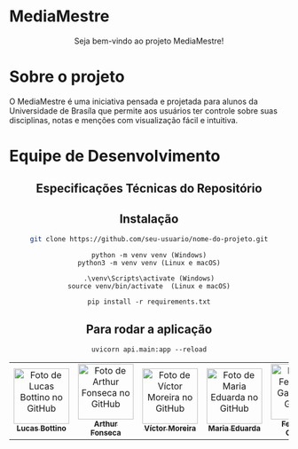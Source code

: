 # MediaMestre

<div align="center">
    Seja bem-vindo ao projeto MediaMestre!
</div>

# Sobre o projeto

O MediaMestre é uma iniciativa pensada e projetada para alunos da Universidade de Brasíla que permite aos usuários ter controle sobre suas disciplinas, notas e menções com visualização fácil e intuitiva.

# Equipe de Desenvolvimento

<div align="center">
<table>
  <tr>
    <td align="center">
      <a href="https://github.com/bottinolucas">
        <img src="https://github.com/bottinolucas.png" width="100px;" alt="Foto de Lucas Bottino no GitHub"/><br>
        <sub>
          <b>Lucas Bottino</b>
        </sub>
      </a>
    </td>
     <td align="center">
      <a href="https://github.com/RudsonMarti">
        <img src="https://github.com/arthurfonsecaa.png" width="100px;" alt="Foto de Arthur Fonseca no GitHub"/><br>
        <sub>
          <b>Arthur Fonseca</b>
        </sub>
      </a>
    </td>
     <td align="center">
      <a href="https://github.com/aqela-batata-alt">
        <img src="https://github.com/aqela-batata-alt.png" width="100px;" alt="Foto de Víctor Moreira no GitHub"/><br>
        <sub>
          <b>Víctor Moreira</b>
        </sub>
      </a>
    </td>
     <td align="center">
      <a href="https://github.com/DudaV228">
        <img src="https://github.com/DudaV228.png" width="100px;" alt="Foto de Maria Eduarda no GitHub"/><br>
        <sub>
          <b>Maria Eduarda</b>
        </sub>
      </a>
    </td>
     <td align="center">
      <a href="https://github.com/show-dawn">
        <img src="https://github.com/show-dawn.png" width="100px;" alt="Foto de Fernando Gabriel no GitHub"/><br>
        <sub>
          <b>Fernando Gabriel</b>
        </sub>
      </a>
    </td>
     <td align="center">
      <a href="https://github.com/FelipeNunesdM">
        <img src="https://github.com/FelipeNunesdM.png" width="100px;" alt="Foto de Felipe Nunes no GitHub"/><br>
        <sub>
          <b>Felipe Nunes</b>
        </sub>
      </a>
    </td>
</div>

## Especificações Técnicas do Repositório

## Instalação

```bash
git clone https://github.com/seu-usuario/nome-do-projeto.git
```

```
python -m venv venv (Windows)
python3 -m venv venv (Linux e macOS)
```

```
.\venv\Scripts\activate (Windows)
source venv/bin/activate  (Linux e macOS)
```

```
pip install -r requirements.txt
```

## Para rodar a aplicação

```
uvicorn api.main:app --reload
```

